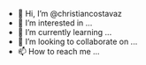 - 👋 Hi, I’m @christiancostavaz
- 👀 I’m interested in ...
- 🌱 I’m currently learning ...
- 💞️ I’m looking to collaborate on ...
- 📫 How to reach me ...

<!---
christiancostavaz/christiancostavaz is a ✨ special ✨ repository because its `README.md` (this file) appears on your GitHub profile.
You can click the Preview link to take a look at your changes.
--->
